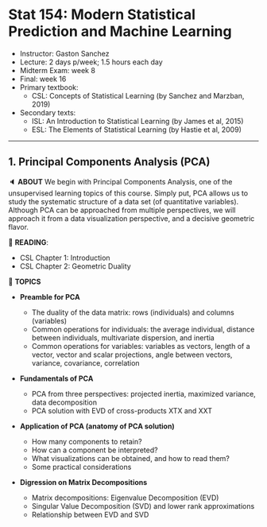 # Stat 154: Modern Statistical Prediction and Machine Learning


- Instructor: Gaston Sanchez
- Lecture: 2 days p/week; 1.5 hours each day
- Midterm Exam: week 8
- Final: week 16
- Primary textbook:
    + CSL: Concepts of Statistical Learning (by Sanchez and Marzban, 2019)
- Secondary texts: 
    + ISL: An Introduction to Statistical Learning (by James et al, 2015)
    + ESL: The Elements of Statistical Learning (by Hastie et al, 2009)


-----

## 1. Principal Components Analysis (PCA)

:speaker: __ABOUT__ We begin with Principal Components Analysis, one of the unsupervised learning topics of this course. Simply put, PCA allows us to study the systematic structure of a data set (of quantitative variables). Although PCA can be approached from multiple perspectives, we will approach it from a data visualization perspective, and a decisive geometric flavor.

:book: __READING__: 
- CSL Chapter 1: Introduction
- CSL Chapter 2: Geometric Duality

:speech_balloon: __TOPICS__
+ __Preamble for PCA__
	- The duality of the data matrix: rows (individuals) and columns (variables)
	- Common operations for individuals: the average individual, distance between individuals, multivariate dispersion, and inertia
	- Common operations for variables: variables as vectors, length of a vector, vector and scalar projections, angle between vectors, variance, covariance, correlation
+ __Fundamentals of PCA__
	- PCA from three perspectives: projected inertia, maximized variance, data decomposition
	- PCA solution with EVD of cross-products XTX and XXT

+ __Application of PCA (anatomy of PCA solution)__
	- How many components to retain? 
	- How can a component be interpreted?
	- What visualizations can be obtained, and how to read them?
	- Some practical considerations

+ __Digression on Matrix Decompositions__
	- Matrix decompositions: Eigenvalue Decomposition (EVD)
	- Singular Value Decomposition (SVD) and lower rank approximations
	- Relationship between EVD and SVD

